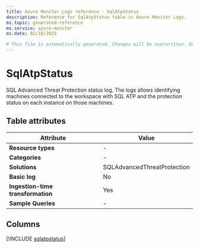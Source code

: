 ```yaml
---
title: Azure Monitor Logs reference - SqlAtpStatus
description: Reference for SqlAtpStatus table in Azure Monitor Logs.
ms.topic: generated-reference
ms.service: azure-monitor
ms.date: 02/18/2025

# This file is automatically generated. Changes will be overwritten. Do not change this file directly.
---
```


# SqlAtpStatus

SQL Advanced Threat Protection status log. The logs allows identifying machines connected to the workspace with SQL ATP and the protection status on each instance on those machines.


## Table attributes

|Attribute|Value|
|---|---|
|**Resource types**|-|
|**Categories**|-|
|**Solutions**| SQLAdvancedThreatProtection|
|**Basic log**|No|
|**Ingestion-time transformation**|Yes|
|**Sample Queries**|-|



## Columns
  
[!INCLUDE [sqlatpstatus](~/reusable-content/ce-skilling/azure/includes/azure-monitor/reference/tables/sqlatpstatus-include.md)]
